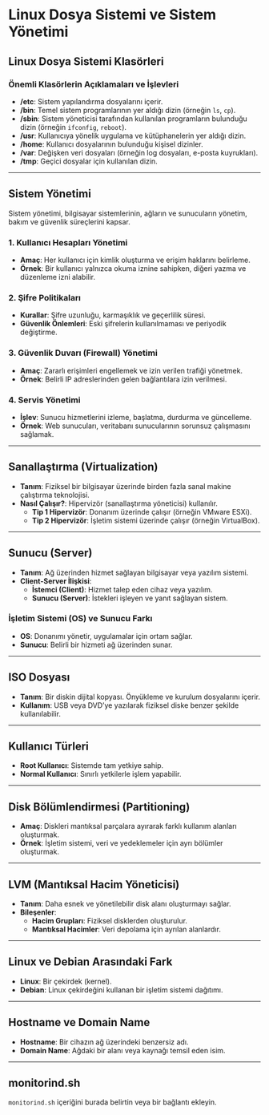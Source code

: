 # Linux Dosya Sistemi ve Sistem Yönetimi

## Linux Dosya Sistemi Klasörleri
### Önemli Klasörlerin Açıklamaları ve İşlevleri
- **/etc**: Sistem yapılandırma dosyalarını içerir.
- **/bin**: Temel sistem programlarının yer aldığı dizin (örneğin `ls`, `cp`).
- **/sbin**: Sistem yöneticisi tarafından kullanılan programların bulunduğu dizin (örneğin `ifconfig`, `reboot`).
- **/usr**: Kullanıcıya yönelik uygulama ve kütüphanelerin yer aldığı dizin.
- **/home**: Kullanıcı dosyalarının bulunduğu kişisel dizinler.
- **/var**: Değişken veri dosyaları (örneğin log dosyaları, e-posta kuyrukları).
- **/tmp**: Geçici dosyalar için kullanılan dizin.

---

## Sistem Yönetimi
Sistem yönetimi, bilgisayar sistemlerinin, ağların ve sunucuların yönetim, bakım ve güvenlik süreçlerini kapsar.

### 1. Kullanıcı Hesapları Yönetimi
- **Amaç**: Her kullanıcı için kimlik oluşturma ve erişim haklarını belirleme.
- **Örnek**: Bir kullanıcı yalnızca okuma iznine sahipken, diğeri yazma ve düzenleme izni alabilir.

### 2. Şifre Politikaları
- **Kurallar**: Şifre uzunluğu, karmaşıklık ve geçerlilik süresi.
- **Güvenlik Önlemleri**: Eski şifrelerin kullanılmaması ve periyodik değiştirme.

### 3. Güvenlik Duvarı (Firewall) Yönetimi
- **Amaç**: Zararlı erişimleri engellemek ve izin verilen trafiği yönetmek.
- **Örnek**: Belirli IP adreslerinden gelen bağlantılara izin verilmesi.

### 4. Servis Yönetimi
- **İşlev**: Sunucu hizmetlerini izleme, başlatma, durdurma ve güncelleme.
- **Örnek**: Web sunucuları, veritabanı sunucularının sorunsuz çalışmasını sağlamak.

---

## Sanallaştırma (Virtualization)
- **Tanım**: Fiziksel bir bilgisayar üzerinde birden fazla sanal makine çalıştırma teknolojisi.
- **Nasıl Çalışır?**: Hipervizör (sanallaştırma yöneticisi) kullanılır.
  - **Tip 1 Hipervizör**: Donanım üzerinde çalışır (örneğin VMware ESXi).
  - **Tip 2 Hipervizör**: İşletim sistemi üzerinde çalışır (örneğin VirtualBox).

---

## Sunucu (Server)
- **Tanım**: Ağ üzerinden hizmet sağlayan bilgisayar veya yazılım sistemi.
- **Client-Server İlişkisi**:
  - **İstemci (Client)**: Hizmet talep eden cihaz veya yazılım.
  - **Sunucu (Server)**: İstekleri işleyen ve yanıt sağlayan sistem.

### İşletim Sistemi (OS) ve Sunucu Farkı
- **OS**: Donanımı yönetir, uygulamalar için ortam sağlar.
- **Sunucu**: Belirli bir hizmeti ağ üzerinden sunar.

---

## ISO Dosyası
- **Tanım**: Bir diskin dijital kopyası. Önyükleme ve kurulum dosyalarını içerir.
- **Kullanım**: USB veya DVD’ye yazılarak fiziksel diske benzer şekilde kullanılabilir.

---

## Kullanıcı Türleri
- **Root Kullanıcı**: Sistemde tam yetkiye sahip.
- **Normal Kullanıcı**: Sınırlı yetkilerle işlem yapabilir.

---

## Disk Bölümlendirmesi (Partitioning)
- **Amaç**: Diskleri mantıksal parçalara ayırarak farklı kullanım alanları oluşturmak.
- **Örnek**: İşletim sistemi, veri ve yedeklemeler için ayrı bölümler oluşturmak.

---

## LVM (Mantıksal Hacim Yöneticisi)
- **Tanım**: Daha esnek ve yönetilebilir disk alanı oluşturmayı sağlar.
- **Bileşenler**:
  - **Hacim Grupları**: Fiziksel disklerden oluşturulur.
  - **Mantıksal Hacimler**: Veri depolama için ayrılan alanlardır.

---

## Linux ve Debian Arasındaki Fark
- **Linux**: Bir çekirdek (kernel).
- **Debian**: Linux çekirdeğini kullanan bir işletim sistemi dağıtımı.

---

## Hostname ve Domain Name
- **Hostname**: Bir cihazın ağ üzerindeki benzersiz adı.
- **Domain Name**: Ağdaki bir alanı veya kaynağı temsil eden isim.

---

## monitorind.sh
`monitorind.sh` içeriğini burada belirtin veya bir bağlantı ekleyin.

